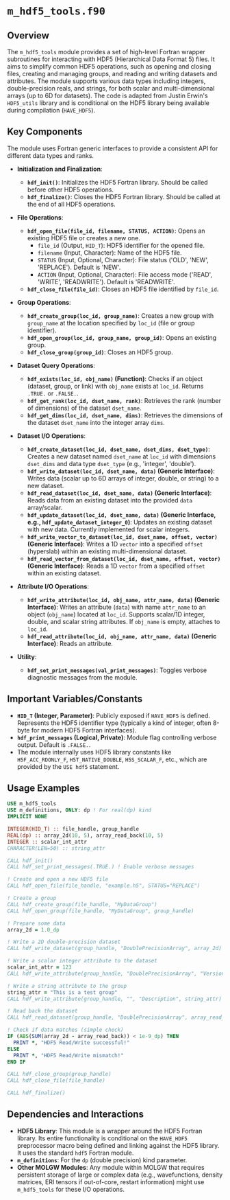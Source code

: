 # `m_hdf5_tools.f90`

## Overview

The `m_hdf5_tools` module provides a set of high-level Fortran wrapper subroutines for interacting with HDF5 (Hierarchical Data Format 5) files. It aims to simplify common HDF5 operations, such as opening and closing files, creating and managing groups, and reading and writing datasets and attributes. The module supports various data types including integers, double-precision reals, and strings, for both scalar and multi-dimensional arrays (up to 6D for datasets). The code is adapted from Justin Erwin's `HDF5_utils` library and is conditional on the HDF5 library being available during compilation (`HAVE_HDF5`).

## Key Components

The module uses Fortran generic interfaces to provide a consistent API for different data types and ranks.

*   **Initialization and Finalization**:
    *   **`hdf_init()`**: Initializes the HDF5 Fortran library. Should be called before other HDF5 operations.
    *   **`hdf_finalize()`**: Closes the HDF5 Fortran library. Should be called at the end of all HDF5 operations.

*   **File Operations**:
    *   **`hdf_open_file(file_id, filename, STATUS, ACTION)`**: Opens an existing HDF5 file or creates a new one.
        *   `file_id` (Output, `HID_T`): HDF5 identifier for the opened file.
        *   `filename` (Input, Character): Name of the HDF5 file.
        *   `STATUS` (Input, Optional, Character): File status ('OLD', 'NEW', 'REPLACE'). Default is 'NEW'.
        *   `ACTION` (Input, Optional, Character): File access mode ('READ', 'WRITE', 'READWRITE'). Default is 'READWRITE'.
    *   **`hdf_close_file(file_id)`**: Closes an HDF5 file identified by `file_id`.

*   **Group Operations**:
    *   **`hdf_create_group(loc_id, group_name)`**: Creates a new group with `group_name` at the location specified by `loc_id` (file or group identifier).
    *   **`hdf_open_group(loc_id, group_name, group_id)`**: Opens an existing group.
    *   **`hdf_close_group(group_id)`**: Closes an HDF5 group.

*   **Dataset Query Operations**:
    *   **`hdf_exists(loc_id, obj_name)` (Function)**: Checks if an object (dataset, group, or link) with `obj_name` exists at `loc_id`. Returns `.TRUE.` or `.FALSE.`.
    *   **`hdf_get_rank(loc_id, dset_name, rank)`**: Retrieves the rank (number of dimensions) of the dataset `dset_name`.
    *   **`hdf_get_dims(loc_id, dset_name, dims)`**: Retrieves the dimensions of the dataset `dset_name` into the integer array `dims`.

*   **Dataset I/O Operations**:
    *   **`hdf_create_dataset(loc_id, dset_name, dset_dims, dset_type)`**: Creates a new dataset named `dset_name` at `loc_id` with dimensions `dset_dims` and data type `dset_type` (e.g., 'integer', 'double').
    *   **`hdf_write_dataset(loc_id, dset_name, data)` (Generic Interface)**: Writes data (scalar up to 6D arrays of integer, double, or string) to a new dataset.
    *   **`hdf_read_dataset(loc_id, dset_name, data)` (Generic Interface)**: Reads data from an existing dataset into the provided `data` array/scalar.
    *   **`hdf_update_dataset(loc_id, dset_name, data)` (Generic Interface, e.g., `hdf_update_dataset_integer_0`)**: Updates an existing dataset with new data. Currently implemented for scalar integers.
    *   **`hdf_write_vector_to_dataset(loc_id, dset_name, offset, vector)` (Generic Interface)**: Writes a 1D `vector` into a specified `offset` (hyperslab) within an existing multi-dimensional dataset.
    *   **`hdf_read_vector_from_dataset(loc_id, dset_name, offset, vector)` (Generic Interface)**: Reads a 1D `vector` from a specified `offset` within an existing dataset.

*   **Attribute I/O Operations**:
    *   **`hdf_write_attribute(loc_id, obj_name, attr_name, data)` (Generic Interface)**: Writes an attribute (`data`) with name `attr_name` to an object (`obj_name`) located at `loc_id`. Supports scalar/1D integer, double, and scalar string attributes. If `obj_name` is empty, attaches to `loc_id`.
    *   **`hdf_read_attribute(loc_id, obj_name, attr_name, data)` (Generic Interface)**: Reads an attribute.

*   **Utility**:
    *   **`hdf_set_print_messages(val_print_messages)`**: Toggles verbose diagnostic messages from the module.

## Important Variables/Constants

*   **`HID_T` (Integer, Parameter)**: Publicly exposed if `HAVE_HDF5` is defined. Represents the HDF5 identifier type (typically a kind of integer, often 8-byte for modern HDF5 Fortran interfaces).
*   **`hdf_print_messages` (Logical, Private)**: Module flag controlling verbose output. Default is `.FALSE.`.
*   The module internally uses HDF5 library constants like `H5F_ACC_RDONLY_F`, `H5T_NATIVE_DOUBLE`, `H5S_SCALAR_F`, etc., which are provided by the `USE hdf5` statement.

## Usage Examples

```fortran
USE m_hdf5_tools
USE m_definitions, ONLY: dp ! For real(dp) kind
IMPLICIT NONE

INTEGER(HID_T) :: file_handle, group_handle
REAL(dp) :: array_2d(10, 5), array_read_back(10, 5)
INTEGER :: scalar_int_attr
CHARACTER(LEN=50) :: string_attr

CALL hdf_init()
CALL hdf_set_print_messages(.TRUE.) ! Enable verbose messages

! Create and open a new HDF5 file
CALL hdf_open_file(file_handle, "example.h5", STATUS="REPLACE")

! Create a group
CALL hdf_create_group(file_handle, "MyDataGroup")
CALL hdf_open_group(file_handle, "MyDataGroup", group_handle)

! Prepare some data
array_2d = 1.0_dp 

! Write a 2D double-precision dataset
CALL hdf_write_dataset(group_handle, "DoublePrecisionArray", array_2d)

! Write a scalar integer attribute to the dataset
scalar_int_attr = 123
CALL hdf_write_attribute(group_handle, "DoublePrecisionArray", "Version", scalar_int_attr)

! Write a string attribute to the group
string_attr = "This is a test group"
CALL hdf_write_attribute(group_handle, "", "Description", string_attr) ! obj_name="" attaches to group_handle

! Read back the dataset
CALL hdf_read_dataset(group_handle, "DoublePrecisionArray", array_read_back)

! Check if data matches (simple check)
IF (ABS(SUM(array_2d - array_read_back)) < 1e-9_dp) THEN
  PRINT *, "HDF5 Read/Write successful!"
ELSE
  PRINT *, "HDF5 Read/Write mismatch!"
END IF

CALL hdf_close_group(group_handle)
CALL hdf_close_file(file_handle)

CALL hdf_finalize()
```

## Dependencies and Interactions

*   **HDF5 Library**: This module is a wrapper around the HDF5 Fortran library. Its entire functionality is conditional on the `HAVE_HDF5` preprocessor macro being defined and linking against the HDF5 library. It uses the standard `hdf5` Fortran module.
*   **`m_definitions`**: For the `dp` (double precision) kind parameter.
*   **Other MOLGW Modules**: Any module within MOLGW that requires persistent storage of large or complex data (e.g., wavefunctions, density matrices, ERI tensors if out-of-core, restart information) might use `m_hdf5_tools` for these I/O operations.
```
